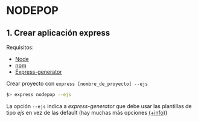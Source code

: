# NODEPOP

## 1. Crear aplicación express

Requisitos:
- [Node](https://nodejs.org/en/download/)
- [npm](https://docs.npmjs.com/getting-started/installing-node)
- [Express-generator](http://expressjs.com/en/starter/generator.html)

Crear proyecto con `express [nombre_de_proyecto] --ejs`
```sh
$> express nodepop --ejs
```

La opción `--ejs` indica a *express-generator* que debe usar las plantillas de tipo *ejs* en vez de las default (hay muchas más opciones [(+info)](http://bit.ly/21ldEfF))


